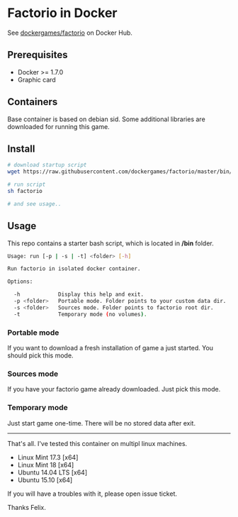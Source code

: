 # Factorio in Docker

See [dockergames/factorio](https://hub.docker.com/r/dockergames/factorio/) on Docker Hub.

## Prerequisites

- Docker >= 1.7.0
- Graphic card

## Containers

Base container is based on debian sid. 
Some additional libraries are downloaded for running this game.

## Install

```sh
# download startup script
wget https://raw.githubusercontent.com/dockergames/factorio/master/bin/run -O factorio 

# run script 
sh factorio

# and see usage..
```

## Usage

This repo contains a starter bash script, which is located in **/bin** folder.

```sh
Usage: run [-p | -s | -t] <folder> [-h]

Run factorio in isolated docker container.

Options:

  -h            Display this help and exit.
  -p <folder>   Portable mode. Folder points to your custom data dir.
  -s <folder>   Sources mode. Folder points to factorio root dir.
  -t            Temporary mode (no volumes).
```

### Portable mode

If you want to download a fresh installation of game a just started. 
You should pick this mode.

### Sources mode

If you have your factorio game already downloaded. Just pick this mode.

### Temporary mode

Just start game one-time. There will be no stored data after exit. 

-----

That's all. I've tested this container on multipl linux machines.

- Linux Mint 17.3 [x64]
- Linux Mint 18 [x64]
- Ubuntu 14.04 LTS [x64]
- Ubuntu 15.10 [x64]

If you will have a troubles with it, please open issue ticket. 

Thanks Felix.
